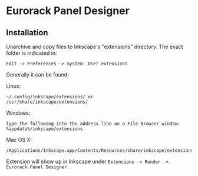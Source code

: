 # Eurorack Panel Designer

## Installation

Unarchive and copy files to Inkscape's "extensions" directory.
The exact folder is indicated in:

    Edit -> Preferences -> System: User extensions

Generally it can be found:

Linux:

    ~/.config/inkscape/extensions/ or
    /usr/share/inkscape/extensions/

Windows:

    type the following into the address line on a File Browser window:
    %appdata%/inkscape/extensions

Mac OS X:

    /Applications/Inkscape.app/Contents/Resources/share/inkscape/extensions/


Extension will show up in Inkscape under `Extensions -> Render -> Eurorack Panel Designer.`
